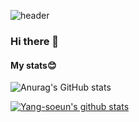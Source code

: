 ![header](https://capsule-render.vercel.app/api?type=waving&color=0:999FFF,150:40D1F5&height=300&section=header&section=header&text=Welcome&fontColor=FFFFFF&fontSize=90&animation=fadeIn&fontAlignY=38&desc=Soeun's%20GitHub&descAlignY=51&descAlign=62)
### Hi there 👋

<!--
**Yang-soeun/Yang-soeun** is a ✨ _special_ ✨ repository because its `README.md` (this file) appears on your GitHub profile.


Here are some ideas to get you started:

- 🔭 I’m currently working on ...
- 🌱 I’m currently learning ...
- 👯 I’m looking to collaborate on ...
- 🤔 I’m looking for help with ...
- 💬 Ask me about ...
- 📫 How to reach me: ...
- 😄 Pronouns: ...
- ⚡ Fun fact: ...
-->

#### My stats😊
![Anurag's GitHub stats](https://github-readme-stats.vercel.app/api?username=Yang-soeun&show_icons=true&theme=buefy) 

[![Yang-soeun's github stats](https://github-readme-stats.vercel.app/api/top-langs/?username=Yang-soeun&show_icons=true&hide_border=true&title_color=7E4DD2&icon_color=004386&layout=compact)](https://github.com/Yang-soeun)


